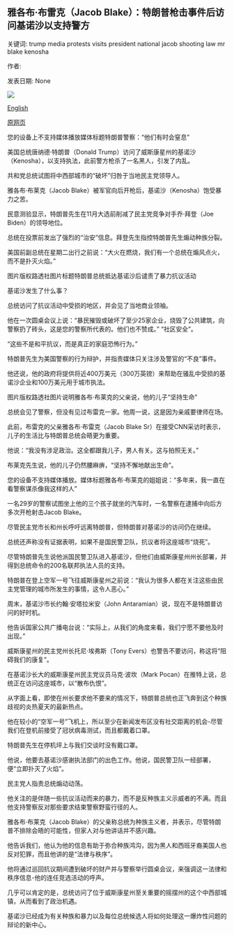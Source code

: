 ## 雅各布·布雷克（Jacob Blake）：特朗普枪击事件后访问基诺沙以支持警方

关键词: trump media protests visits president national jacob shooting law mr blake kenosha

作者: 

发表日期: None

![](https://ichef.bbci.co.uk/images/ic/1024x576/p08q7fh3.jpg)

[English](Jacob%20Blake%3A%20Trump%20visits%20Kenosha%20to%20back%20police%20after%20shooting.md)

[原网页](https://www.bbc.com/news/world-us-canada-53989076)

您的设备上不支持媒体播放媒体标题特朗普警察：“他们有时会窒息”

美国总统唐纳德·特朗普（Donald Trump）访问了威斯康星州的基诺沙（Kenosha），以支持执法，此前警方枪杀了一名黑人，引发了内乱。

共和党总统试图将中西部城市的“破坏”归咎于当地民主党领导人。

雅各布·布莱克（Jacob Blake）被军官向后开枪后，基诺沙（Kenosha）饱受暴力之苦。

民意测验显示，特朗普先生在11月大选前削减了民主党竞争对手乔·拜登（Joe Biden）的领导地位。

总统在投票前发出了强烈的“治安”信息。拜登先生指控特朗普先生煽动种族分裂。

美国前副总统在星期二出行之前说：“大火在燃烧，我们有一个总统在煽风点火，而不是扑灭火焰。”

图片版权路透社图片标题特朗普总统抵达基诺沙后谴责了暴力抗议活动

基诺沙发生了什么事？

总统访问了抗议活动中受损的地区，并会见了当地商业领袖。

他在一次圆桌会议上说：“暴民摧毁或破坏了至少25家企业，烧毁了公共建筑，向警察扔了砖头，这是您的警察所代表的。他们也不赞成。” “社区安全”。

“这些不是和平抗议，而是真正的家庭恐怖行为。”

特朗普先生为美国警察的行为辩护，并指责媒体只关注涉​​及警官的“不良”事件。

他还说，他的政府将提供将近400万美元（300万英镑）来帮助在骚乱中受损的基诺沙企业和100万美元用于城市执法。

图片版权路透社图片说明雅各布·布莱克的父亲说，他的儿子“坚持生命”

总统会见了警察，但没有见过布雷克一家。他周一说，这是因为亲戚要律师在场。

此前，布雷克的父亲雅各布·布雷克（Jacob Blake Sr）在接受CNN采访时表示，儿子的生活比与特朗普总统会晤更为重要。

他说：“我没有涉足政治。这全都跟我儿子，男人有关。这与拍照无关。”

布莱克先生说，他的儿子仍然腰麻痹，“坚持不懈地献出生命”。

您的设备不支持媒体播放。媒体标题雅各布·布莱克的姐姐说：“多年来，我一直在看警察谋杀像我这样的人”

一名29岁的警察试图坐上他的三个孩子就坐的汽车时，一名警察在逮捕中向后方多次开枪射击Jacob Blake。

尽管民主党市长和州长呼吁远离特朗普，但特朗普对基诺沙的访问仍在继续。

总统还声称没有证据表明，如果不是国民警卫队，抗议者将这座城市“烧死”。

尽管特朗普先生说他派国民警卫队进入基诺沙，但他们由威斯康星州州长部署，并得到总统命令的200名联邦执法人员的支持。

特朗普在登上空军一号飞往威斯康星州之前说：“我认为很多人都在关注这些由民主党管理的城市所发生的事情，这令人恶心。”

周末，基诺沙市长约翰·安塔拉米安（John Antaramian）说，现在不是特朗普访问的好时机。

他告诉国家公共广播电台说：“实际上，从我们的角度来看，我们宁愿不要他及时出现。”

威斯康星州的民主党州长托尼·埃弗斯（Tony Evers）也警告不要访问，称这将“阻碍我们的康复”。

在基诺沙长大的威斯康星州民主党议员马克·波坎（Mark Pocan）在推特上说，总统正在访问这座城市，以“散布仇恨”。

从字面上看，即使在州长要求他不要来的情况下，特朗普总统也正飞奔到这个种族歧视的炎热夏天的最新热点。

他在较小的“空军一号”飞机上，所以至少在新闻发布区没有社交距离的机会-尽管我们在登机前接受了冠状病毒测试，而且都戴着口罩。

特朗普先生在停机坪上与我们交谈时没有戴口罩。

他说，他要去基诺沙感谢执法部门的出色工作。他说，国民警卫队一经部署，便“立即扑灭了火焰”。

民主党人指责总统煽动动荡。

他关注的是伴随一些抗议活动而来的暴力，而不是反种族主义示威者的不满。而且他支持警察反对那些要求结束警察野蛮行径的人。

雅各布·布莱克（Jacob Blake）的父亲称总统为种族主义者，并表示，尽管特朗普不排除会晤的可能性，但家人对与他讲话并不感兴趣。

他告诉我们，他认为他的信息有助于弥合种族鸿沟，因为黑人和西班牙裔美国人也反对犯罪，而且他讲的是“法律与秩序”。

他将通过巡回抗议期间遭到破坏的财产并与警察举行圆桌会议，来强调这一法律和秩序信息-他的连任竞选活动的呼声。

几乎可以肯定的是，总统访问了位于威斯康星州至关重要的摇摆州的这个中西部城镇，从而看到了政治机遇。

基诺沙已经成为有关种族和暴力以及每位总统候选人将如何处理这一爆炸性问题的辩论的新中心。